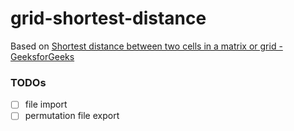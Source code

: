 grid-shortest-distance
======================
Based on [Shortest distance between two cells in a matrix or grid - GeeksforGeeks](https://www.geeksforgeeks.org/shortest-distance-two-cells-matrix-grid/)

### TODOs
- [ ] file import
- [ ] permutation file export